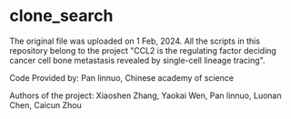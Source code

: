 # clone_search

The original file was uploaded on 1 Feb, 2024. All the scripts in this repository belong to the project "CCL2 is the regulating factor deciding cancer cell bone metastasis revealed by single-cell lineage tracing".

Code Provided by: Pan linnuo, Chinese academy of science

Authors of the project: Xiaoshen Zhang, Yaokai Wen, Pan linnuo, Luonan Chen, Caicun Zhou
